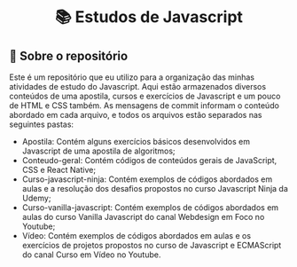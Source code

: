 <h1 align="center">
  📚 Estudos de Javascript
</h1>


## :rocket: Sobre o repositório

Este é um repositório que eu utilizo para a organização das minhas atividades de estudo do Javascript. Aqui estão armazenados diversos conteúdos de uma apostila, cursos e exercícios de Javascript e um pouco de HTML e CSS também. As mensagens de commit informam o conteúdo abordado em cada arquivo, e todos os arquivos estão separados nas seguintes pastas:
- Apostila: Contém alguns exercícios básicos desenvolvidos em Javascript de uma apostila de algoritmos;
- Conteudo-geral: Contém códigos de conteúdos gerais de JavaScript, CSS e React Native;
- Curso-javascript-ninja: Contém exemplos de códigos abordados em aulas e a resolução dos desafios propostos no curso Javascript Ninja da Udemy;
- Curso-vanilla-javascript: Contém exemplos de códigos abordados em aulas do curso Vanilla Javascript do canal Webdesign em Foco no Youtube;
- Vídeo: Contém exemplos de códigos abordados em aulas e os exercícios de projetos propostos no curso de Javascript e ECMAScript do canal Curso em Vídeo no Youtube.
